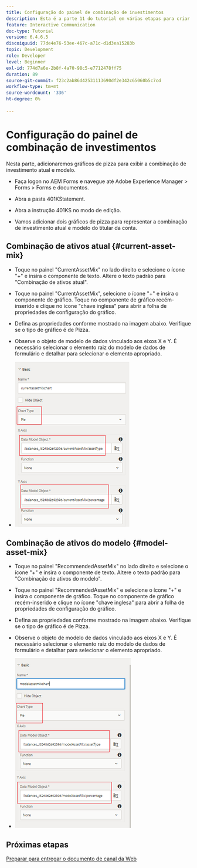 ```yaml
---
title: Configuração do painel de combinação de investimentos
description: Esta é a parte 11 do tutorial em várias etapas para criar seu primeiro documento de comunicações interativas.Nesta parte, adicionaremos gráficos de pizza para exibir a combinação de investimento atual e modelo.
feature: Interactive Communication
doc-type: Tutorial
version: 6.4,6.5
discoiquuid: 77de4e76-53ee-467c-a71c-d1d3ea15283b
topic: Development
role: Developer
level: Beginner
exl-id: 774d7a6e-2b8f-4a70-98c5-e7712478ff75
duration: 89
source-git-commit: f23c2ab86d42531113690df2e342c65060b5c7cd
workflow-type: tm+mt
source-wordcount: '336'
ht-degree: 0%

---
```


# Configuração do painel de combinação de investimentos

Nesta parte, adicionaremos gráficos de pizza para exibir a combinação de investimento atual e modelo.

* Faça logon no AEM Forms e navegue até Adobe Experience Manager > Forms > Forms e documentos.

* Abra a pasta 401KStatement.

* Abra a instrução 401KS no modo de edição.

* Vamos adicionar dois gráficos de pizza para representar a combinação de investimento atual e modelo do titular da conta.

## Combinação de ativos atual {#current-asset-mix}

* Toque no painel &quot;CurrentAssetMix&quot; no lado direito e selecione o ícone &quot;+&quot; e insira o componente de texto. Altere o texto padrão para &quot;Combinação de ativos atual&quot;.

* Toque no painel &quot;CurrentAssetMix&quot;, selecione o ícone &quot;+&quot; e insira o componente de gráfico. Toque no componente de gráfico recém-inserido e clique no ícone &quot;chave inglesa&quot; para abrir a folha de propriedades de configuração do gráfico.

* Defina as propriedades conforme mostrado na imagem abaixo. Verifique se o tipo de gráfico é de Pizza.

* Observe o objeto de modelo de dados vinculado aos eixos X e Y. É necessário selecionar o elemento raiz do modelo de dados de formulário e detalhar para selecionar o elemento apropriado.

* ![currentassetmix](assets/currentassetmixchart.png)

## Combinação de ativos do modelo {#model-asset-mix}

* Toque no painel &quot;RecommendedAssetMix&quot; no lado direito e selecione o ícone &quot;+&quot; e insira o componente de texto. Altere o texto padrão para &quot;Combinação de ativos do modelo&quot;.

* Toque no painel &quot;RecommendedAssetMix&quot; e selecione o ícone &quot;+&quot; e insira o componente de gráfico. Toque no componente de gráfico recém-inserido e clique no ícone &quot;chave inglesa&quot; para abrir a folha de propriedades de configuração do gráfico.

* Defina as propriedades conforme mostrado na imagem abaixo. Verifique se o tipo de gráfico é de Pizza.

* Observe o objeto de modelo de dados vinculado aos eixos X e Y. É necessário selecionar o elemento raiz do modelo de dados de formulário e detalhar para selecionar o elemento apropriado.

* ![assettype](assets/modelassettypechart.png)

## Próximas etapas

[Preparar para entregar o documento de canal da Web](./parttwelve.md)
